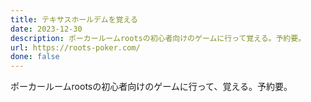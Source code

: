```yaml
---
title: テキサスホールデムを覚える
date: 2023-12-30
description: ポーカールームrootsの初心者向けのゲームに行って覚える。予約要。
url: https://roots-poker.com/
done: false
---
```


ポーカールームrootsの初心者向けのゲームに行って、覚える。予約要。
